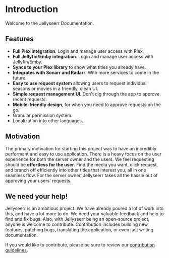 # Introduction

Welcome to the Jellyseerr Documentation.

## Features

- **Full Plex integration**. Login and manage user access with Plex.
- **Full Jellyfin/Emby integration**. Login and manage user access with Jellyfin/Emby.
- **Syncs to your Plex library** to show what titles you already have.
- **Integrates with Sonarr and Radarr**. With more services to come in the future.
- **Easy to use request system** allowing users to request individual seasons or movies in a friendly, clean UI.
- **Simple request management UI**. Don't dig through the app to approve recent requests.
- **Mobile-friendly design**, for when you need to approve requests on the go.
- Granular permission system.
- Localization into other languages.

## Motivation

The primary motivation for starting this project was to have an incredibly performant and easy to use application. There is a heavy focus on the user experience for both the server owner and the users. We feel requesting should be **effortless for the user**. Find the media you want, click request, and branch off efficiently into other titles that interest you, all in one seamless flow. For the server owner, Jellyseerr takes all the hassle out of approving your users' requests.

## We need your help!

Jellyseerr is an ambitious project. We have already poured a lot of work into this, and have a lot more to do. We need your valuable feedback and help to find and fix bugs. Also, with Jellyseerr being an open-source project, anyone is welcome to contribute. Contribution includes building new features, patching bugs, translating the application, or even just writing documentation.

If you would like to contribute, please be sure to review our [contribution guidelines](https://github.com/fallenbagel/jellyseerr/blob/develop/CONTRIBUTING.md).

